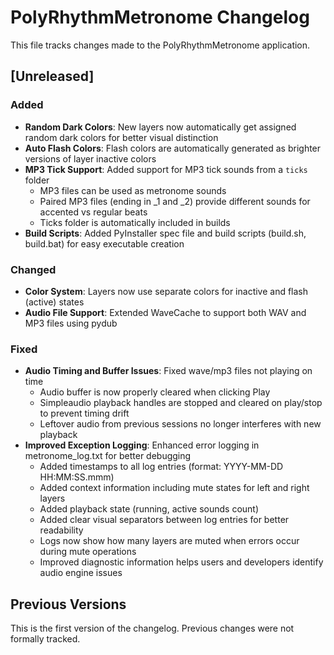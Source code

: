 # PolyRhythmMetronome Changelog

This file tracks changes made to the PolyRhythmMetronome application.

## [Unreleased]

### Added
- **Random Dark Colors**: New layers now automatically get assigned random dark colors for better visual distinction
- **Auto Flash Colors**: Flash colors are automatically generated as brighter versions of layer inactive colors
- **MP3 Tick Support**: Added support for MP3 tick sounds from a `ticks` folder
  - MP3 files can be used as metronome sounds
  - Paired MP3 files (ending in _1 and _2) provide different sounds for accented vs regular beats
  - Ticks folder is automatically included in builds
- **Build Scripts**: Added PyInstaller spec file and build scripts (build.sh, build.bat) for easy executable creation

### Changed
- **Color System**: Layers now use separate colors for inactive and flash (active) states
- **Audio File Support**: Extended WaveCache to support both WAV and MP3 files using pydub

### Fixed
- **Audio Timing and Buffer Issues**: Fixed wave/mp3 files not playing on time
  - Audio buffer is now properly cleared when clicking Play
  - Simpleaudio playback handles are stopped and cleared on play/stop to prevent timing drift
  - Leftover audio from previous sessions no longer interferes with new playback
- **Improved Exception Logging**: Enhanced error logging in metronome_log.txt for better debugging
  - Added timestamps to all log entries (format: YYYY-MM-DD HH:MM:SS.mmm)
  - Added context information including mute states for left and right layers
  - Added playback state (running, active sounds count)
  - Added clear visual separators between log entries for better readability
  - Logs now show how many layers are muted when errors occur during mute operations
  - Improved diagnostic information helps users and developers identify audio engine issues

## Previous Versions

This is the first version of the changelog. Previous changes were not formally tracked.
